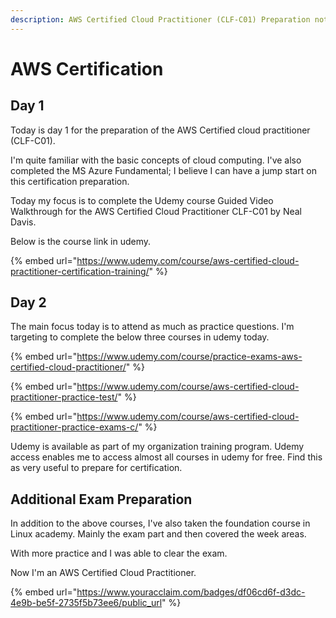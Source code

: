 ```yaml
---
description: AWS Certified Cloud Practitioner (CLF-C01) Preparation notes.
---
```


# AWS Certification

## Day 1

Today is day 1 for the preparation of the AWS Certified cloud practitioner (CLF-C01).&#x20;

I'm quite familiar with the basic concepts of cloud computing. I've also completed the MS Azure Fundamental; I believe I can have a jump start on this certification preparation.&#x20;

Today my focus is to complete the Udemy course Guided Video Walkthrough for the AWS Certified Cloud Practitioner CLF-C01 by Neal Davis.

Below is the course link in udemy.

{% embed url="https://www.udemy.com/course/aws-certified-cloud-practitioner-certification-training/" %}



## Day 2

The main focus today is to attend as much as practice questions. I'm targeting to complete the below three courses in udemy today.

{% embed url="https://www.udemy.com/course/practice-exams-aws-certified-cloud-practitioner/" %}

{% embed url="https://www.udemy.com/course/aws-certified-cloud-practitioner-practice-test/" %}

{% embed url="https://www.udemy.com/course/aws-certified-cloud-practitioner-practice-exams-c/" %}

Udemy is available as part of my organization training program. Udemy access enables me to access almost all courses in udemy for free. Find this as very useful to prepare for certification.



## Additional Exam Preparation

In addition to the above courses, I've also taken the foundation course in Linux academy. Mainly the exam part and then covered the week areas.&#x20;

With more practice and I was able to clear the exam.&#x20;

Now I'm an AWS Certified Cloud Practitioner.

{% embed url="https://www.youracclaim.com/badges/df06cd6f-d3dc-4e9b-be5f-2735f5b73ee6/public_url" %}

